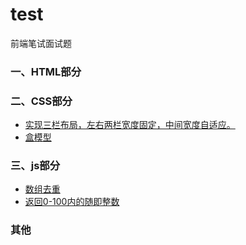 # test
前端笔试面试题

### 一、HTML部分


### 二、CSS部分
- [实现三栏布局，左右两栏宽度固定，中间宽度自适应。](./css/README.md#三栏布局)
- [盒模型](./css/README.md#盒模型)


### 三、js部分
- [数组去重](./js/README.md#数组去重)
- [返回0-100内的随即整数](./js/README.md#返回0-100内的随机整数)

### 其他
